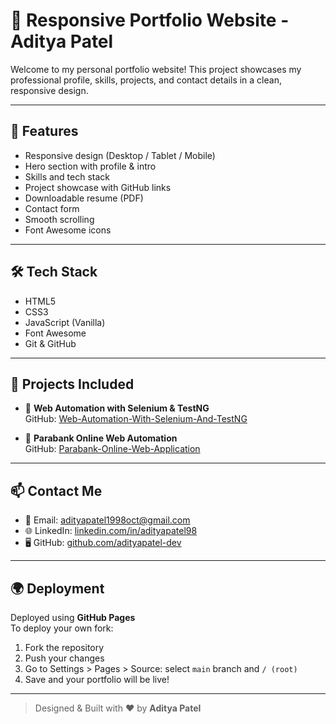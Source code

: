 # 💼 Responsive Portfolio Website - Aditya Patel

Welcome to my personal portfolio website! This project showcases my professional profile, skills, projects, and contact details in a clean, responsive design.

---

## 🚀 Features

- Responsive design (Desktop / Tablet / Mobile)
- Hero section with profile & intro
- Skills and tech stack
- Project showcase with GitHub links
- Downloadable resume (PDF)
- Contact form
- Smooth scrolling
- Font Awesome icons

---

## 🛠️ Tech Stack

- HTML5
- CSS3
- JavaScript (Vanilla)
- Font Awesome
- Git & GitHub

---


## 📌 Projects Included

- 🔹 **Web Automation with Selenium & TestNG**  
  GitHub: [Web-Automation-With-Selenium-And-TestNG](https://github.com/Adityapatel-dev/Web-Automation-With-Selenium-And-TestNG)

- 🔹 **Parabank Online Web Automation**  
  GitHub: [Parabank-Online-Web-Application](https://github.com/Adityapatel-dev/Parabank-Online-Web-Application)

---

## 📫 Contact Me

- 📧 Email: adityapatel1998oct@gmail.com  
- 🌐 LinkedIn: [linkedin.com/in/adityapatel98](https://linkedin.com/in/adityapatel98)  
- 🖥️ GitHub: [github.com/adityapatel-dev](https://github.com/adityapatel-dev)

---

## 🌍 Deployment

Deployed using **GitHub Pages**  
To deploy your own fork:
1. Fork the repository
2. Push your changes
3. Go to Settings > Pages > Source: select `main` branch and `/ (root)`
4. Save and your portfolio will be live!

---

> Designed & Built with ❤️ by **Aditya Patel**
